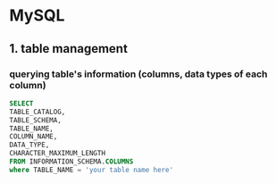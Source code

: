 # MySQL

## 1. table management

### querying table's information (columns, data types of each column)

```sql
SELECT 
TABLE_CATALOG,
TABLE_SCHEMA,
TABLE_NAME, 
COLUMN_NAME, 
DATA_TYPE,
CHARACTER_MAXIMUM_LENGTH
FROM INFORMATION_SCHEMA.COLUMNS
where TABLE_NAME = 'your table name here'
```